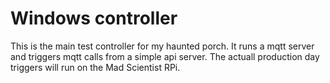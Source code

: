 # Windows controller
This is the main test controller for my haunted porch.  It runs a mqtt server and triggers mqtt calls from a simple api server.  The actuall production day triggers will run on the Mad Scientist RPi.
